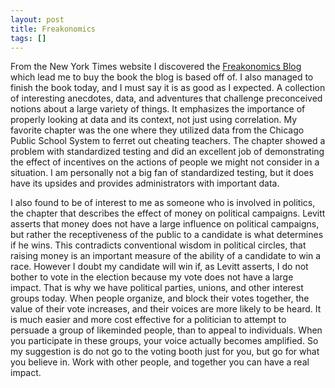 ```yaml
---
layout: post
title: Freakonomics
tags: []
---
```

<p><img align="left" src="http://www.zagaja.com/images/110807_2048_Freakonomic1.jpg" alt="" />From the New York Times website I discovered the <a href="http://freakonomics.blogs.nytimes.com/">Freakonomics Blog</a> which lead me to buy the book the blog is based off of. I also managed to finish the book today, and I must say it is as good as I expected. A collection of interesting anecdotes, data, and adventures that challenge preconceived notions about a large variety of things. It emphasizes the importance of properly looking at data and its context, not just using correlation. My favorite chapter was the one where they utilized data from the Chicago Public School System to ferret out cheating teachers. The chapter showed a problem with standardized testing and did an excellent job of demonstrating the effect of incentives on the actions of people we might not consider in a situation. I am personally not a big fan of standardized testing, but it does have its upsides and provides administrators with important data.
</p>
<p>I also found to be of interest to me as someone who is involved in politics, the chapter that describes the effect of money on political campaigns. Levitt asserts that money does not have a large influence on political campaigns, but rather the receptiveness of the public to a candidate is what determines if he wins. This contradicts conventional wisdom in political circles, that raising money is an important measure of the ability of a candidate to win a race. However I doubt my candidate will win if, as Levitt asserts, I do not bother to vote in the election because my vote does not have a large impact. That is why we have political parties, unions, and other interest groups today. When people organize, and block their votes together, the value of their vote increases, and their voices are more likely to be heard. It is much easier and more cost effective for a politician to attempt to persuade a group of likeminded people, than to appeal to individuals. When you participate in these groups, your voice actually becomes amplified. So my suggestion is do not go to the voting booth just for you, but go for what you believe in. Work with other people, and together you can have a real impact.</p>
